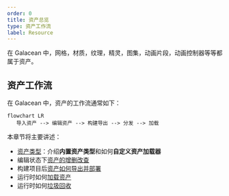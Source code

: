 ```yaml
---
order: 0
title: 资产总览
type: 资产工作流
label: Resource
---
```


在 Galacean 中，网格，材质，纹理，精灵，图集，动画片段，动画控制器等等都属于资产。

## 资产工作流

在 Galacean 中，资产的工作流通常如下：

```mermaid
flowchart LR
   导入资产 --> 编辑资产 --> 构建导出 --> 分发 --> 加载
```

本章节将主要讲述：

- [资产类型](${docs}assets-type)：介绍**内置资产类型**和如何**自定义资产加载器**
- 编辑状态下[资产的增删改查](${docs}assets-interface)
- 构建项目后[资产如何导出并部署](${assets-build})
- 运行时如何[加载资产](${docs}assets-load)
- 运行时如何[垃圾回收](${docs}assets-gc)
